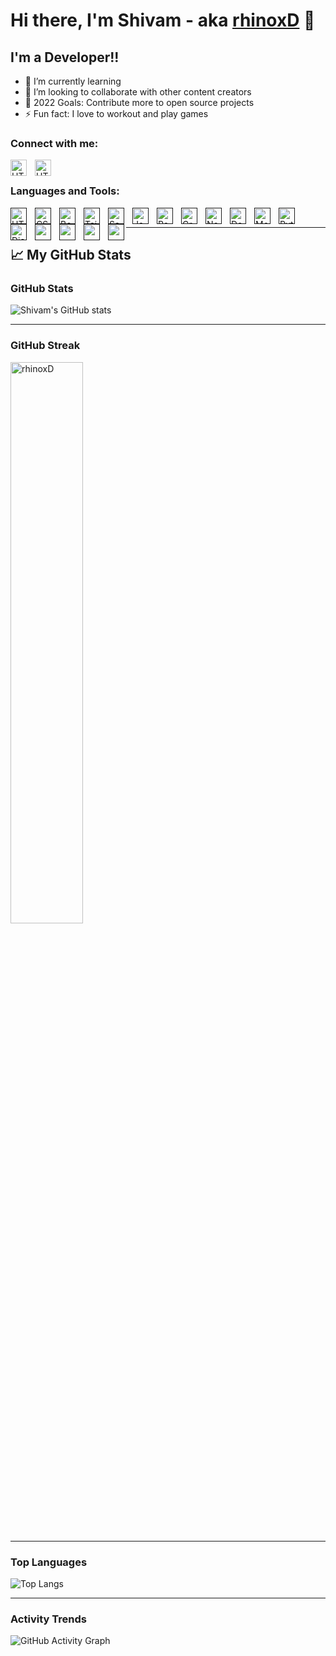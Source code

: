 # Hi there, I'm Shivam - aka [rhinoxD][website] 👋

## I'm a Developer!!

- 🌱 I’m currently learning
- 👯 I’m looking to collaborate with other content creators
- 🥅 2022 Goals: Contribute more to open source projects
- ⚡ Fun fact: I love to workout and play games

### Connect with me:

[<img align="left" alt="HTML5" width="26px" src="https://www.svgrepo.com/show/40309/earth-globe.svg" style="padding-right:10px;" />](https://shivamsk.netlify.app/)
&nbsp;&nbsp;
[<img align="left" alt="HTML5" width="26px" src="https://www.svgrepo.com/show/299484/linkedin.svg" style="padding-right:10px;" />](https://www.linkedin.com/in/the-shivamkumar/)
&nbsp;&nbsp;

### Languages and Tools:

[<img align="left" alt="HTML5" width="26px" src="https://cdn.jsdelivr.net/gh/devicons/devicon/icons/html5/html5-original.svg" style="padding-right:10px;" />]()
[<img align="left" alt="CSS3" width="26px" src="https://cdn.jsdelivr.net/gh/devicons/devicon/icons/css3/css3-original.svg" style="padding-right:10px;" />]()
[<img align="left" alt="Bootstrap" width="26px" src="https://cdn.jsdelivr.net/gh/devicons/devicon/icons/bootstrap/bootstrap-original.svg" style="padding-right:10px;" />]()
[<img align="left" alt="Tailwind" width="26px" src="https://cdn.icon-icons.com/icons2/2107/PNG/128/file_type_tailwind_icon_130128.png" style="padding-right:10px;" />]()
[<img align="left" alt="Sass" width="26px" src="https://cdn.jsdelivr.net/gh/devicons/devicon/icons/sass/sass-original.svg" style="padding-right:10px;" />]()
[<img align="left" alt="JavaScript" width="26px" src="https://cdn.jsdelivr.net/gh/devicons/devicon/icons/javascript/javascript-original.svg" style="padding-right:10px;" />]()
[<img align="left" alt="React" width="26px" src="https://cdn.jsdelivr.net/gh/devicons/devicon/icons/react/react-original.svg" style="padding-right:10px;" />]()
[<img align="left" alt="GraphQL" width="26px" src="https://cdn.jsdelivr.net/gh/devicons/devicon/icons/graphql/graphql-plain.svg" style="padding-right:10px;" />]()
[<img align="left" alt="Node.js" width="26px" src="https://cdn.jsdelivr.net/gh/devicons/devicon/icons/nodejs/nodejs-original.svg" style="padding-right:10px;" />]()
[<img align="left" alt="Deno" width="26px" src="https://upload.wikimedia.org/wikipedia/commons/thumb/e/e8/Deno_2021.svg/512px-Deno_2021.svg.png?20220109092922" style="padding-right:10px;" />]()
[<img align="left" alt="MongoDB" width="26px" src="https://cdn.jsdelivr.net/gh/devicons/devicon/icons/mongodb/mongodb-original.svg" style="padding-right:10px;" />]()
[<img align="left" alt="Python" width="26px" src="https://cdn.jsdelivr.net/gh/devicons/devicon/icons/python/python-original.svg" style="padding-right:10px;" />]()
[<img align="left" alt="Django" width="26px" src="https://www.svgrepo.com/show/373554/django.svg" style="padding-right:10px;" />]()
[<img align="left" width="26px" src="https://cdn.jsdelivr.net/gh/devicons/devicon/icons/mysql/mysql-original.svg" style="padding-right:10px;" />]()
[<img align="left" width="26px" src="https://cdn.jsdelivr.net/gh/devicons/devicon/icons/git/git-original.svg" style="padding-right:10px;" />]()
[<img align="left" width="26px" src="https://user-images.githubusercontent.com/3369400/139447912-e0f43f33-6d9f-45f8-be46-2df5bbc91289.png" style="padding-right:10px;" />]()
[<img align="left" width="26px" src="https://www.svgrepo.com/show/354004/linux-tux.svg" />]()

<br />

---

## 📈 My GitHub Stats
### GitHub Stats

![Shivam's GitHub stats](https://github-readme-stats.vercel.app/api?username=rhinoxD&count_private=true&show_icons=true&theme=tokyonight)

---

### GitHub Streak

<img width="48%" src="https://github-readme-streak-stats.herokuapp.com/?user=rhinoxD&theme=highcontrast&hide_border=true" alt="rhinoxD" />

---

### Top Languages

![Top Langs](https://github-readme-stats.vercel.app/api/top-langs/?username=rhinoxD&layout=compact)

---

### Activity Trends

![GitHub Activity Graph](https://activity-graph.herokuapp.com/graph?username=rhinoxD&theme=dracula&hide_border=true)

[website]: https://shivamsk.netlify.app/
[linkedin]: https://www.linkedin.com/in/the-shivamkumar/

